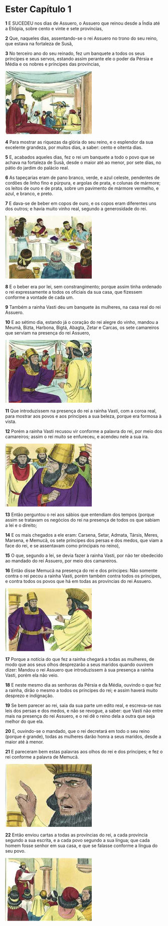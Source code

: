 # Ester Capítulo 1

**1** 	E SUCEDEU nos dias de Assuero, o Assuero que reinou desde a Índia até a Etiópia, sobre cento e vinte e sete províncias,

**2** 	Que, naqueles dias, assentando-se o rei Assuero no trono do seu reino, que estava na fortaleza de Susã,

**3** 	No terceiro ano do seu reinado, fez um banquete a todos os seus príncipes e seus servos, estando assim perante ele o poder da Pérsia e Média e os nobres e príncipes das províncias,

![](../Images/SweetPublishing/17-1-1.jpg) 

**4** 	Para mostrar as riquezas da glória do seu reino, e o esplendor da sua excelente grandeza, por muitos dias, a saber: cento e oitenta dias.

**5** 	E, acabados aqueles dias, fez o rei um banquete a todo o povo que se achava na fortaleza de Susã, desde o maior até ao menor, por sete dias, no pátio do jardim do palácio real.

**6** 	As tapeçarias eram de pano branco, verde, e azul celeste, pendentes de cordões de linho fino e púrpura, e argolas de prata, e colunas de mármore; os leitos de ouro e de prata, sobre um pavimento de mármore vermelho, e azul, e branco, e preto.

**7** 	E dava-se de beber em copos de ouro, e os copos eram diferentes uns dos outros; e havia muito vinho real, segundo a generosidade do rei.

![](../Images/SweetPublishing/17-1-3.jpg) 

**8** 	E o beber era por lei, sem constrangimento; porque assim tinha ordenado o rei expressamente a todos os oficiais da sua casa, que fizessem conforme a vontade de cada um.

**9** 	Também a rainha Vasti deu um banquete às mulheres, na casa real do rei Assuero.

**10** 	E ao sétimo dia, estando já o coração do rei alegre do vinho, mandou a Meumã, Bizta, Harbona, Bigtá, Abagta, Zetar e Carcas, os sete camareiros que serviam na presença do rei Assuero,

![](../Images/SweetPublishing/17-1-2.jpg) 

**11** 	Que introduzissem na presença do rei a rainha Vasti, com a coroa real, para mostrar aos povos e aos príncipes a sua beleza, porque era formosa à vista.

**12** 	Porém a rainha Vasti recusou vir conforme a palavra do rei, por meio dos camareiros; assim o rei muito se enfureceu, e acendeu nele a sua ira.

![](../Images/SweetPublishing/17-1-4.jpg) 

**13** 	Então perguntou o rei aos sábios que entendiam dos tempos (porque assim se tratavam os negócios do rei na presença de todos os que sabiam a lei e o direito;

**14** 	E os mais chegados a ele eram: Carsena, Setar, Admata, Társis, Meres, Marsena, e Memucã, os sete príncipes dos persas e dos medos, que viam a face do rei, e se assentavam como principais no reino),

**15** 	O que, segundo a lei, se devia fazer à rainha Vasti, por não ter obedecido ao mandado do rei Assuero, por meio dos camareiros.

**16** 	Então disse Memucã na presença do rei e dos príncipes: Não somente contra o rei pecou a rainha Vasti, porém também contra todos os príncipes, e contra todos os povos que há em todas as províncias do rei Assuero.

![](../Images/SweetPublishing/17-1-5.jpg) 

**17** 	Porque a notícia do que fez a rainha chegará a todas as mulheres, de modo que aos seus olhos desprezarão a seus maridos quando ouvirem dizer: Mandou o rei Assuero que introduzissem à sua presença a rainha Vasti, porém ela não veio.

**18** 	E neste mesmo dia as senhoras da Pérsia e da Média, ouvindo o que fez a rainha, dirão o mesmo a todos os príncipes do rei; e assim haverá muito desprezo e indignação.

**19** 	Se bem parecer ao rei, saia da sua parte um edito real, e escreva-se nas leis dos persas e dos medos, e não se revogue, a saber: que Vasti não entre mais na presença do rei Assuero, e o rei dê o reino dela a outra que seja melhor do que ela.

**20** 	E, ouvindo-se o mandado, que o rei decretará em todo o seu reino (porque é grande), todas as mulheres darão honra a seus maridos, desde a maior até à menor.

**21** 	E pareceram bem estas palavras aos olhos do rei e dos príncipes; e fez o rei conforme a palavra de Memucã.

![](../Images/SweetPublishing/17-1-6.jpg) 

**22** 	Então enviou cartas a todas as províncias do rei, a cada província segundo a sua escrita, e a cada povo segundo a sua língua; que cada homem fosse senhor em sua casa, e que se falasse conforme a língua do seu povo.

![](../Images/SweetPublishing/17-1-7.jpg) 

